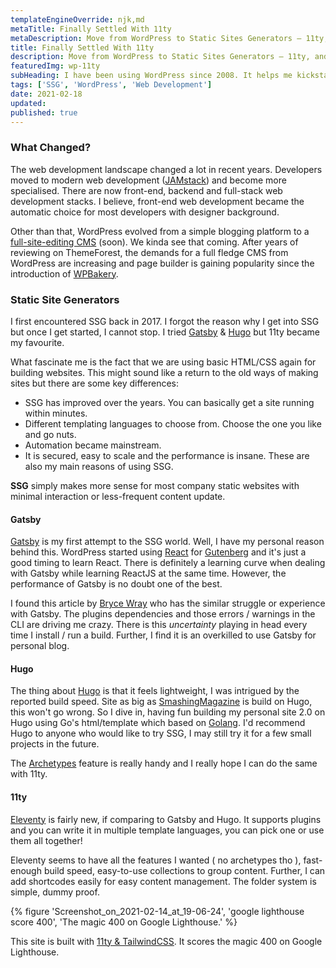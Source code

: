 ```yaml
---
templateEngineOverride: njk,md
metaTitle: Finally Settled With 11ty
metaDescription: Move from WordPress to Static Sites Generators — 11ty, and others.
title: Finally Settled With 11ty
description: Move from WordPress to Static Sites Generators — 11ty, and others.
featuredImg: wp-11ty
subHeading: I have been using WordPress since 2008. It helps me kickstart this blog and start freelancing as a WordPress designer + developer, which, earned me a long-term contract from ThemeForest, Envato.
tags: ['SSG', 'WordPress', 'Web Development']
date: 2021-02-18
updated:
published: true
---
```


<div class="col-start-3 col-end-9">

### What Changed?

The web development landscape changed a lot in recent years. Developers moved to modern web development ([JAMstack](https://jamstack.org/)) and become more specialised. There are now front-end, backend and full-stack web development stacks. I believe, front-end web development became the automatic choice for most developers with designer background.

Other than that, WordPress evolved from a simple blogging platform to a [full-site-editing CMS](https://fullsiteediting.com/) (soon). We kinda see that coming. After years of reviewing on ThemeForest, the demands for a full fledge CMS from WordPress are increasing and page builder is gaining popularity since the introduction of [WPBakery](https://codecanyon.net/item/visual-composer-page-builder-for-wordpress/242431).

### Static Site Generators

I first encountered SSG back in 2017. I forgot the reason why I get into SSG but once I get started, I cannot stop. I tried [Gatsby](https://www.gatsbyjs.com/) & [Hugo](https://gohugo.io/) but 11ty became my favourite.

What fascinate me is the fact that we are using basic HTML/CSS again for building websites. This might sound like a return to the old ways of making sites but there are some key differences:

- SSG has improved over the years. You can basically get a site running within minutes.
- Different templating languages to choose from. Choose the one you like and go nuts.
- Automation became mainstream.
- It is secured, easy to scale and the performance is insane. These are also my main reasons of using SSG.

**SSG** simply makes more sense for most company static websites with minimal interaction or less-frequent content update.

#### Gatsby

[Gatsby](https://www.gatsbyjs.com/) is my first attempt to the SSG world. Well, I have my personal reason behind this. WordPress started using [React](https://reactjs.org/) for [Gutenberg](https://wordpress.org/gutenberg/) and it's just a good timing to learn React. There is definitely a learning curve when dealing with Gatsby while learning ReactJS at the same time. However, the performance of Gatsby is no doubt one of the best.

I found this article by [Bryce Wray](https://brycewray.com/posts/2019/07/why-staying-with-hugo) who has the similar struggle or experience with Gatsby. The plugins dependencies and those errors / warnings in the CLI are driving me crazy. There is this _uncertainty_ playing in head every time I install / run a build. Further, I find it is an overkilled to use Gatsby for personal blog.

#### Hugo

The thing about [Hugo](https://gohugo.io/) is that it feels lightweight, I was intrigued by the reported build speed. Site as big as [SmashingMagazine](https://www.smashingmagazine.com/2019/05/switch-wordpress-hugo/) is build on Hugo, this won't go wrong. So I dive in, having fun building my personal site 2.0 on Hugo using Go's html/template which based on [Golang](https://golang.org/). I'd recommend Hugo to anyone who would like to try SSG, I may still try it for a few small projects in the future.

The [Archetypes](https://gohugo.io/content-management/archetypes/) feature is really handy and I really hope I can do the same with 11ty.

#### 11ty

[Eleventy](https://www.11ty.dev/) is fairly new, if comparing to Gatsby and Hugo. It supports plugins and you can write it in multiple template languages, you can pick one or use them all together!

Eleventy seems to have all the features I wanted ( no archetypes tho ), fast-enough build speed, easy-to-use collections to group content. Further, I can add shortcodes easily for easy content management. The folder system is simple, dummy proof.

</div>
<div class="col-start-2 col-end-10">
{% figure 'Screenshot_on_2021-02-14_at_19-06-24', 'google lighthouse score 400', 'The magic 400 on Google Lighthouse.' %}

</div>
<div class="col-start-3 col-end-9">

This site is built with [11ty & TailwindCSS](https://github.com/baisheng/baisheng.dev). It scores the magic 400 on Google Lighthouse.

</div>
